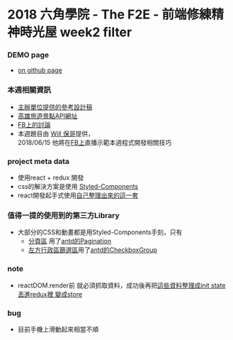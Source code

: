 # 2018 六角學院 - The F2E - 前端修練精神時光屋 week2 filter


### DEMO page
- [on github page](https://akari0624.github.io/hexSchoolWeek2_filter/index.html)

### 本週相關資訊
- [主辦單位提供的參考設計稿](https://hexschool.github.io/THE_F2E_Design/week2-filter/)
- [高雄旅遊景點API網址](https://data.kcg.gov.tw/api/action/datastore_search?resource_id=92290ee5-6e61-456f-80c0-249eae2fcc97)
- [FB上的討論](https://www.facebook.com/groups/173311386703334/learning_content/?filter=377909922704174&post=181532992547840)
- 本週題目由 [Will 保哥](https://github.com/doggy8088)提供，  
2018/06/15 他將在[FB上](https://www.facebook.com/will.fans/videos/2124246790937787/)直播示範本週程式開發相關技巧

### project meta data
- 使用react + redux 開發
- css的解決方案是使用 [Styled-Components](https://github.com/styled-components/styled-components)
- react開發起手式使用[自己整理出來的這一套](https://github.com/akari0624/react-starter-boilerplate) 


### 值得一提的使用到的第三方Library
- 大部分的CSS和動畫都是用Styled-Components手刻，只有  
  - [分頁區](https://github.com/akari0624/hexSchoolWeek2_filter/blob/master/src/landingPage/containers/PaginationArea.js) 用了[antd的Pagination](https://ant.design/components/pagination/)  
  - [左方行政區篩選區](https://github.com/akari0624/hexSchoolWeek2_filter/blob/master/src/landingPage/components/KCGAreaCheckboxGroup.js)用了[antd的CheckboxGroup](https://ant.design/components/checkbox/#Checkbox-Group)

### note
- reactDOM.render前  就必須抓取資料，成功後再把[這些資料整理成init state丟進redux裡 變成store](https://github.com/akari0624/hexSchoolWeek2_filter/blob/60c297717db3f2c766a3c8c3d0bb870477498571/src/index.js#L28)


### bug
- 目前手機上滑動起來相當不順





